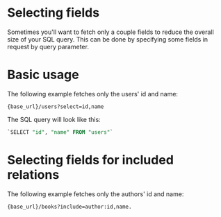 # Selecting fields

Sometimes you'll want to fetch only a couple fields to reduce the overall size of your SQL query. This can be done by specifying some fields in request by query parameter.

# Basic usage

The following example fetches only the users' id and name:

```url
{base_url}/users?select=id,name
```

The SQL query will look like this:

```sql
`SELECT "id", "name" FROM "users"`
```

# Selecting fields for included relations

The following example fetches only the authors' id and name:

```url
{base_url}/books?include=author:id,name.
```